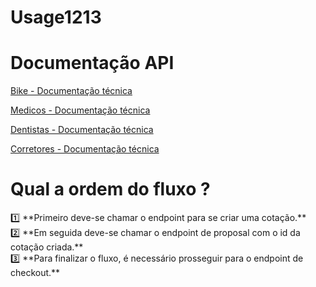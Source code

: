 Usage1213
=====
# Documentação API

[Bike - Documentação técnica](Documentac%CC%A7a%CC%83o%20API%20099626054a4843158c5388cbb35ad062/Bike%20-%20Documentac%CC%A7a%CC%83o%20te%CC%81cnica%207af27b43a58d4691bdefbdad67690561.md)

[Medicos - Documentação técnica](Documentac%CC%A7a%CC%83o%20API%20099626054a4843158c5388cbb35ad062/Medicos%20-%20Documentac%CC%A7a%CC%83o%20te%CC%81cnica%201e92dc5f1dd74adebca83d2019047ef0.md)

[Dentistas - Documentação técnica](Documentac%CC%A7a%CC%83o%20API%20099626054a4843158c5388cbb35ad062/Dentistas%20-%20Documentac%CC%A7a%CC%83o%20te%CC%81cnica%205eb01da2931a488b802c1385e4d57186.md)

[Corretores - Documentação técnica](Documentac%CC%A7a%CC%83o%20API%20099626054a4843158c5388cbb35ad062/Corretores%20-%20Documentac%CC%A7a%CC%83o%20te%CC%81cnica%200c6f6ffaf7a64261ab48e87a3539b85b.md)

# Qual a ordem do fluxo ?

<aside>
1️⃣ **Primeiro deve-se chamar o endpoint para se criar uma cotação.**

</aside>

<aside>
2️⃣ **Em seguida deve-se chamar o endpoint de proposal com o id da cotação criada.**

</aside>

<aside>
3️⃣ **Para finalizar o fluxo, é necessário prosseguir para o endpoint de checkout.**

</aside>